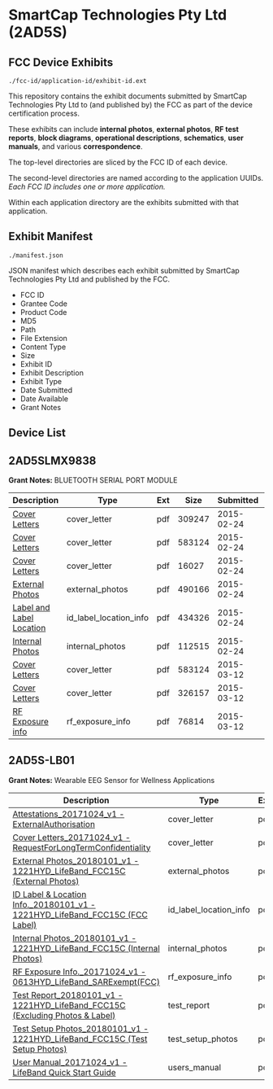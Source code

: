 # SmartCap Technologies Pty Ltd (2AD5S)
## FCC Device Exhibits

```
./fcc-id/application-id/exhibit-id.ext
```

This repository contains the exhibit documents submitted by SmartCap Technologies Pty Ltd to (and published by) the FCC as part of the device certification process.

These exhibits can include **internal photos**, **external photos**, **RF test reports**, **block diagrams**, **operational descriptions**, **schematics**, **user manuals**, and various **correspondence**.

The top-level directories are sliced by the FCC ID of each device.

The second-level directories are named according to the application UUIDs. *Each FCC ID includes one or more application.*

Within each application directory are the exhibits submitted with that application. 

## Exhibit Manifest

```
./manifest.json
```

JSON manifest which describes each exhibit submitted by SmartCap Technologies Pty Ltd and published by the FCC.

- FCC ID
- Grantee Code
- Product Code
- MD5
- Path
- File Extension
- Content Type
- Size
- Exhibit ID
- Exhibit Description
- Exhibit Type
- Date Submitted
- Date Available
- Grant Notes

## Device List
## 2AD5SLMX9838
**Grant Notes:** BLUETOOTH SERIAL PORT MODULE

| Description | Type | Ext | Size | Submitted | Available |
| ----------- | ---- | --- | ---- | --------- | --------- |
| [Cover Letters](2AD5SLMX9838/d2a134350c817f3db64b527d391f87ca/2539912.pdf) | cover_letter | pdf | 309247 | 2015-02-24 | 2015-02-24 |
| [Cover Letters](2AD5SLMX9838/d2a134350c817f3db64b527d391f87ca/2539913.pdf) | cover_letter | pdf | 583124 | 2015-02-24 | 2015-02-24 |
| [Cover Letters](2AD5SLMX9838/d2a134350c817f3db64b527d391f87ca/2539914.pdf) | cover_letter | pdf | 16027 | 2015-02-24 | 2015-02-24 |
| [External Photos](2AD5SLMX9838/d2a134350c817f3db64b527d391f87ca/2539915.pdf) | external_photos | pdf | 490166 | 2015-02-24 | 2015-02-24 |
| [Label and Label Location](2AD5SLMX9838/d2a134350c817f3db64b527d391f87ca/2539917.pdf) | id_label_location_info | pdf | 434326 | 2015-02-24 | 2015-02-24 |
| [Internal Photos](2AD5SLMX9838/d2a134350c817f3db64b527d391f87ca/756738.pdf) | internal_photos | pdf | 112515 | 2015-02-24 | 2015-02-24 |
| [Cover Letters](2AD5SLMX9838/cce989c06275b07d4e1b473cbc12fdc7/2539913.pdf) | cover_letter | pdf | 583124 | 2015-03-12 | 2015-03-12 |
| [Cover Letters](2AD5SLMX9838/cce989c06275b07d4e1b473cbc12fdc7/2553687.pdf) | cover_letter | pdf | 326157 | 2015-03-12 | 2015-03-12 |
| [RF Exposure info](2AD5SLMX9838/cce989c06275b07d4e1b473cbc12fdc7/2553688.pdf) | rf_exposure_info | pdf | 76814 | 2015-03-12 | 2015-03-12 |
## 2AD5S-LB01
**Grant Notes:** Wearable EEG Sensor for Wellness Applications

| Description | Type | Ext | Size | Submitted | Available |
| ----------- | ---- | --- | ---- | --------- | --------- |
| [Attestations_20171024_v1 - ExternalAuthorisation](2AD5S-LB01/0f2b8de528e183325f6a5f98f30b6b15/3700910.pdf) | cover_letter | pdf | 72411 | 2018-01-03 | 2018-01-03 |
| [Cover Letters_20171024_v1 - RequestForLongTermConfidentiality](2AD5S-LB01/0f2b8de528e183325f6a5f98f30b6b15/3700911.pdf) | cover_letter | pdf | 33138 | 2018-01-03 | 2018-01-03 |
| [External Photos_20180101_v1 - 1221HYD_LifeBand_FCC15C (External Photos)](2AD5S-LB01/0f2b8de528e183325f6a5f98f30b6b15/3700912.pdf) | external_photos | pdf | 706405 | 2018-01-03 | 2018-01-03 |
| [ID Label & Location Info._20180101_v1 - 1221HYD_LifeBand_FCC15C (FCC Label)](2AD5S-LB01/0f2b8de528e183325f6a5f98f30b6b15/3700913.pdf) | id_label_location_info | pdf | 444770 | 2018-01-03 | 2018-01-03 |
| [Internal Photos_20180101_v1 - 1221HYD_LifeBand_FCC15C (Internal Photos)](2AD5S-LB01/0f2b8de528e183325f6a5f98f30b6b15/3700914.pdf) | internal_photos | pdf | 408962 | 2018-01-03 | 2018-01-03 |
| [RF Exposure Info._20171024_v1 - 0613HYD_LifeBand_SARExempt(FCC)](2AD5S-LB01/0f2b8de528e183325f6a5f98f30b6b15/3700915.pdf) | rf_exposure_info | pdf | 178447 | 2018-01-03 | 2018-01-03 |
| [Test Report_20180101_v1 - 1221HYD_LifeBand_FCC15C (Excluding Photos & Label)](2AD5S-LB01/0f2b8de528e183325f6a5f98f30b6b15/3700916.pdf) | test_report | pdf | 4597695 | 2018-01-03 | 2018-01-03 |
| [Test Setup Photos_20180101_v1 - 1221HYD_LifeBand_FCC15C (Test Setup Photos)](2AD5S-LB01/0f2b8de528e183325f6a5f98f30b6b15/3700917.pdf) | test_setup_photos | pdf | 937596 | 2018-01-03 | 2018-01-03 |
| [User Manual_20171024_v1 - LifeBand Quick Start Guide](2AD5S-LB01/0f2b8de528e183325f6a5f98f30b6b15/3700918.pdf) | users_manual | pdf | 1092162 | 2018-01-03 | 2018-01-03 |
